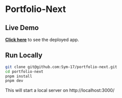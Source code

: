 # Portfolio-Next

## Live Demo

[**Click here**](https://samiullah-sayem.vercel.app/) to see the deployed app.

## Run Locally

```bash
git clone git@github.com:Sym-17/portfolio-next.git
cd portfolio-next
pnpm install
pnpm dev
```

This will start a local server on http://localhost:3000/
